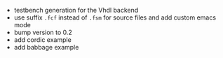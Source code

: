 - testbench generation for the Vhdl backend
- use suffix `.fcf` instead of `.fsm` for source files and add custom emacs mode
- bump version to 0.2
- add cordic example
- add babbage example
